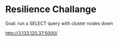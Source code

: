 # Resilience Challange

Goal: run a SELECT query with cluster nodes down


http://3.133.120.37:5000/
